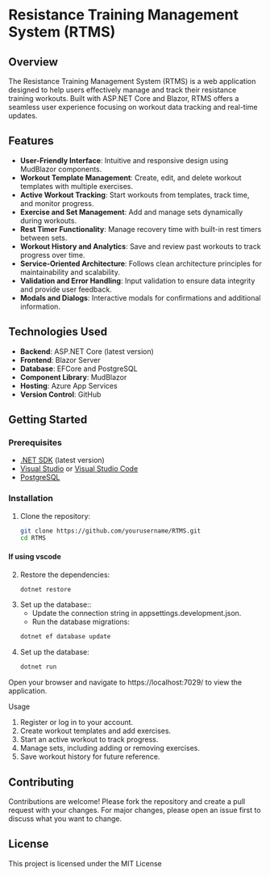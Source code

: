 # Resistance Training Management System (RTMS)

## Overview
The Resistance Training Management System (RTMS) is a web application designed to help users effectively manage and track their resistance training workouts. Built with ASP.NET Core and Blazor, RTMS offers a seamless user experience focusing on workout data tracking and real-time updates.

## Features
- **User-Friendly Interface**: Intuitive and responsive design using MudBlazor components.
- **Workout Template Management**: Create, edit, and delete workout templates with multiple exercises.
- **Active Workout Tracking**: Start workouts from templates, track time, and monitor progress.
- **Exercise and Set Management**: Add and manage sets dynamically during workouts.
- **Rest Timer Functionality**: Manage recovery time with built-in rest timers between sets.
- **Workout History and Analytics**: Save and review past workouts to track progress over time.
- **Service-Oriented Architecture**: Follows clean architecture principles for maintainability and scalability.
- **Validation and Error Handling**: Input validation to ensure data integrity and provide user feedback.
- **Modals and Dialogs**: Interactive modals for confirmations and additional information.

## Technologies Used
- **Backend**: ASP.NET Core (latest version)
- **Frontend**: Blazor Server
- **Database**: EFCore and PostgreSQL
- **Component Library**: MudBlazor
- **Hosting**: Azure App Services
- **Version Control**: GitHub

## Getting Started

### Prerequisites
- [.NET SDK](https://dotnet.microsoft.com/download) (latest version)
- [Visual Studio](https://visualstudio.microsoft.com/) or [Visual Studio Code](https://code.visualstudio.com/)
- [PostgreSQL](https://www.postgresql.org/)

### Installation
1. Clone the repository:
   ```bash
   git clone https://github.com/yourusername/RTMS.git
   cd RTMS
#### If using vscode
2. Restore the dependencies:
   ```bash
   dotnet restore
3. Set up the database::
    - Update the connection string in appsettings.development.json.
    - Run the database migrations:
   ```bash
   dotnet ef database update

4. Set up the database:
   ```bash
   dotnet run

Open your browser and navigate to https://localhost:7029/ to view the application.

Usage
1. Register or log in to your account.
2. Create workout templates and add exercises.
3. Start an active workout to track progress.
4. Manage sets, including adding or removing exercises.
5. Save workout history for future reference.

## Contributing
Contributions are welcome! Please fork the repository and create a pull request with your changes. For major changes, please open an issue first to discuss what you want to change.

## License
This project is licensed under the MIT License